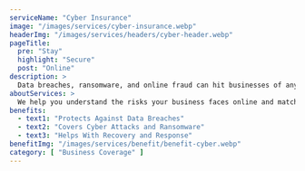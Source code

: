 ```yaml
---
serviceName: "Cyber Insurance"
image: "/images/services/cyber-insurance.webp"
headerImg: "/images/services/headers/cyber-header.webp"
pageTitle:
  pre: "Stay"
  highlight: "Secure"
  post: "Online"
description: >
  Data breaches, ransomware, and online fraud can hit businesses of any size. Cyber insurance helps protect your company from the financial fallout of digital threats. Moore Insurance works with Arizona businesses to find smart, affordable coverage that keeps your data, reputation, and bottom line protected.
aboutServices: >
  We help you understand the risks your business faces online and match you with coverage that makes sense. From customer data protection to coverage for cyber attacks and system damage, we’ll find policies that fit your operations and your budget. If something goes wrong, you’ll have the support and resources to respond quickly.
benefits:
  - text1: "Protects Against Data Breaches"
  - text2: "Covers Cyber Attacks and Ransomware"
  - text3: "Helps With Recovery and Response"
benefitImg: "/images/services/benefit/benefit-cyber.webp"
category: [ "Business Coverage" ]
---
```

